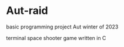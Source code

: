 # Aut-raid
basic programming project  Aut  winter of 2023

terminal space shooter game written in C

